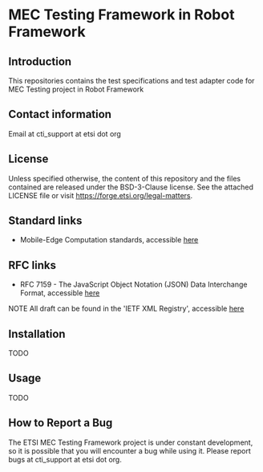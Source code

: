 # MEC Testing Framework in Robot Framework

## Introduction
This repositories contains the test specifications and test adapter code for MEC Testing project in Robot Framework

## Contact information
Email at cti_support at etsi dot org

## License
Unless specified otherwise, the content of this repository and the files contained are released under the BSD-3-Clause license.
See the attached LICENSE file or visit https://forge.etsi.org/legal-matters.

## Standard links
- Mobile-Edge Computation standards, accessible [here](https://www.etsi.org/standards#page=1&search=MEC&title=1&etsiNumber=1&content=1&version=0&onApproval=1&published=1&historical=1&startDate=1988-01-15&endDate=2019-05-06&harmonized=0&keyword=&TB=&stdType=&frequency=&mandate=&collection=&sort=1)

## RFC links
- RFC 7159 - The JavaScript Object Notation (JSON) Data Interchange Format, accessible [here](https://tools.ietf.org/html/rfc7159.html)

NOTE All draft can be found in the 'IETF XML Registry', accessible [here](https://www.iana.org/assignments/xml-registry/xml-registry.xhtml)


## Installation

TODO


## Usage

TODO


## How to Report a Bug

The ETSI MEC Testing Framework project is under constant development, so it is possible that you will
encounter a bug while using it. Please report bugs at cti_support at etsi dot org.

